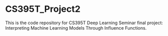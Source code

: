 # CS395T_Project2
This is the code repository for CS395T Deep Learning Seminar final project: Interpreting Machine Learning Models Through Influence Functions.
